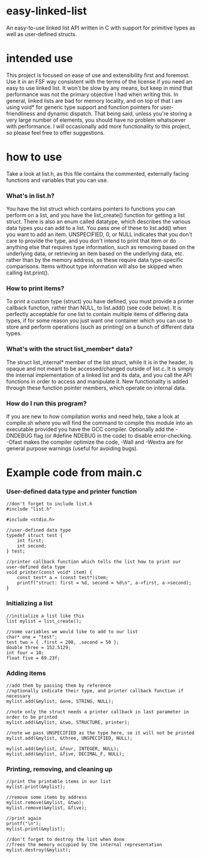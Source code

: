 # easy-linked-list
An easy-to-use linked list API written in C with support for primitive types as well as user-defined structs.

# intended use
This project is focused on ease of use and extensibility first and foremost. Use it in an FSF way consistent with the terms of the license if you need an easy to use linked list. It won't be slow by any means, but keep in mind that performance was not the primary objective I had when writing this. In general, linked lists are bad for memory locality, and on top of that I am using void* for generic type support and function pointers for user-friendliness and dynamic dispatch. That being said, unless you're storing a very large number of elements, you should have no problem whatsoever with performance. I will occasionally add more functionality to this project, so please feel free to offer suggestions.

# how to use
Take a look at list.h, as this file contains the commented, externally facing functions and variables that you can use. 

### What's in list.h?
You have the list struct which contains pointers to functions you can perform on a list, and you have the list_create() function for getting a list struct. There is also an enum called datatype, which describes the various data types you can add to a list. You pass one of these to list.add() when you want to add an item. UNSPECIFIED, 0, or NULL indicates that you don't care to provide the type, and you don't intend to print that item or do anything else that requires type information, such as removing based on the underlying data, or retrieving an item based on the underlying data, etc. rather than by the memory address, as these require data type-specific comparisons. Items without type information will also be skipped when calling list.print(). 

### How to print items?
To print a custom type (struct) you have defined, you must provide a printer callback function, rather than NULL, to list.add() (see code below). It is perfectly acceptable for one list to contain multiple items of differing data types, if for some reason you just want one container which you can use to store and perform operations (such as printing) on a bunch of different data types. 

### What's with the struct list_member* data?
The struct list_internal* member of the list struct, while it is in the header, is opaque and not meant to be accessed/changed outside of list.c. It is simply the internal implementation of a linked list and its data, and you call the API functions in order to access and manipulate it. New functionality is added through these function pointer members, which operate on internal data.

### How do I run this program?
If you are new to how compilation works and need help, take a look at compile.sh where you will find the command to compile this module into an executable provided you have the GCC compiler. Optionally add the -DNDEBUG flag (or #define NDEBUG in the code) to disable error-checking. -Ofast makes the compiler optimize the code, -Wall and -Wextra are for general purpose warnings (useful for avoiding bugs).

# Example code from main.c
### User-defined data type and printer function
```
//don't forget to include list.h
#include "list.h"

#include <stdio.h>

//user-defined data type
typedef struct test {
    int first;
    int second;
} test;

//printer callback function which tells the list how to print our user-defined data type
void printer(const void* item) {
    const test* a = (const test*)item;
    printf("struct: first = %d, second = %d\n", a->first, a->second);
}
```

### Initializing a list
```
//initialize a list like this
list mylist = list_create();

//some variables we would like to add to our list
char* one = "test";
test two = { .first = 200, .second = 50 };
double three = 152.5129;
int four = 10;
float five = 89.23f;
```

### Adding items
```
//add them by passing them by reference
//optionally indicate their type, and printer callback function if necessary
mylist.add(&mylist, &one, STRING, NULL);

//note only the struct needs a printer callback in last parameter in order to be printed
mylist.add(&mylist, &two, STRUCTURE, printer);

//note we pass UNSPECIFIED as the type here, so it will not be printed
mylist.add(&mylist, &three, UNSPECIFIED, NULL);

mylist.add(&mylist, &four, INTEGER, NULL);
mylist.add(&mylist, &five, DECIMAL_F, NULL);
```

### Printing, removing, and cleaning up
```
//print the printable items in our list
mylist.print(&mylist);

//remove some items by address
mylist.remove(&mylist, &two);
mylist.remove(&mylist, &five);

//print again
printf("\n");
mylist.print(&mylist);

//don't forget to destroy the list when done
//frees the memory occupied by the internal representation
mylist.destroy(&mylist);
```
